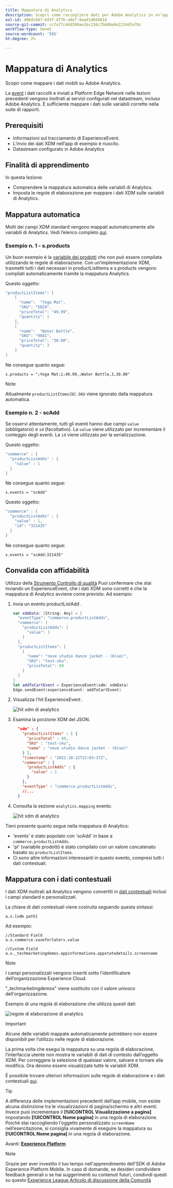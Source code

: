 ```yaml
---
title: Mappatura di Analytics
description: Scopri come raccogliere dati per Adobe Analytics in un’app mobile.
exl-id: 406dc687-643f-4f7b-a8e7-9aad1d0d481d
source-git-commit: cc7a77c4dd380ae1bc23dc75608e8e2224dfe78c
workflow-type: tm+mt
source-wordcount: '591'
ht-degree: 2%

---
```


# Mappatura di Analytics

Scopri come mappare i dati mobili su Adobe Analytics.

La [event](events.md) i dati raccolti e inviati a Platform Edge Network nelle lezioni precedenti vengono inoltrati ai servizi configurati nel datastream, incluso Adobe Analytics. È sufficiente mappare i dati sulle variabili corrette nella suite di rapporti.

## Prerequisiti

* Informazioni sul tracciamento di ExperienceEvent.
* L’invio dei dati XDM nell’app di esempio è riuscito.
* Datastream configurato in Adobe Analytics

## Finalità di apprendimento

In questa lezione:

* Comprendere la mappatura automatica delle variabili di Analytics.
* Imposta le regole di elaborazione per mappare i dati XDM sulle variabili di Analytics.

## Mappatura automatica

Molti dei campi XDM standard vengono mappati automaticamente alle variabili di Analytics. Vedi l’elenco completo [qui](https://experienceleague.adobe.com/docs/experience-platform/edge/data-collection/adobe-analytics/automatically-mapped-vars.html?lang=en).

### Esempio n. 1 - s.products

Un buon esempio è la [variabile dei prodotti](https://experienceleague.adobe.com/docs/analytics/implementation/vars/page-vars/products.html?lang=en) che non può essere compilata utilizzando le regole di elaborazione. Con un’implementazione XDM, trasmetti tutti i dati necessari in productListItems e s.products vengono compilati automaticamente tramite la mappatura Analytics.

Questo oggetto:

```swift
"productListItems": [
    [
      "name":  "Yoga Mat",
      "SKU": "5829",
      "priceTotal": "49.99",
      "quantity": 1
    ],
    [
      "name":  "Water Bottle",
      "SKU": "9841",
      "priceTotal": "30.00",
      "quantity": 3
    ]
]
```

Ne consegue quanto segue:

```
s.products = ";Yoga Mat;1;49.99,;Water Bottle,3,30.00"
```

>[!NOTE]
>
>Attualmente `productListItems[N].SKU` viene ignorato dalla mappatura automatica.

### Esempio n. 2 - scAdd

Se osservi attentamente, tutti gli eventi hanno due campi `value` (obbligatorio) e `id` (facoltativo). La `value` viene utilizzato per incrementare il conteggio degli eventi. La `id` viene utilizzato per la serializzazione.

Questo oggetto:

```swift
"commerce" : {
  "productListAdds" : {
    "value" : 1
  }
}
```

Ne consegue quanto segue:

```
s.events = "scAdd"
```

Questo oggetto:

```swift
"commerce" : {
  "productListAdds" : {
    "value" : 1,
    "id": "321435"
  }
}
```

Ne consegue quanto segue:

```
s.events = "scAdd:321435"
```

## Convalida con affidabilità

Utilizzo della [Strumento Controllo di qualità](assurance.md) Puoi confermare che stai inviando un ExperienceEvent, che i dati XDM sono corretti e che la mappatura di Analytics avviene come previsto. Ad esempio:

1. Invia un evento productListAdd .

   ```swift
   var xdmData: [String: Any] = [
     "eventType": "commerce.productListAdds",
     "commerce": [
       "productListAdds": [
         "value": 1
       ]
     ],
     "productListItems": [
       [
         "name": "neve studio dance jacket - (blue)",
         "SKU": "test-sku",
         "priceTotal": 69
       ]
     ]
   ]
   let addToCartEvent = ExperienceEvent(xdm: xdmData)
   Edge.sendEvent(experienceEvent: addToCartEvent)
   ```

1. Visualizza l&#39;hit ExperienceEvent .

   ![hit xdm di analytics](assets/mobile-analytics-assurance-xdm.png)

1. Esamina la porzione XDM del JSON.

   ```json
     "xdm" : {
       "productListItems" : [ {
         "priceTotal" : 69,
         "SKU" : "test-sku",
         "name" : "neve studio dance jacket - (blue)"
       } ],
       "timestamp" : "2021-10-22T22:03:37Z",
       "commerce" : {
         "productListAdds" : {
           "value" : 1
         }
       },
       "eventType" : "commerce.productListAdds",
       //...
     }
   ```

1. Consulta la sezione `analytics.mapping` evento.

   ![hit xdm di analytics](assets/mobile-analytics-assurance-mapping.png)

Tieni presente quanto segue nella mappatura di Analytics:

* &#39;events&#39; è stato popolato con &#39;scAdd&#39; in base a `commerce.productListAdds`.
* &#39;pl&#39; (variabile prodotti) è stato compilato con un valore concatenato basato su `productListItems`.
* Ci sono altre informazioni interessanti in questo evento, compresi tutti i dati contestuali.


## Mappatura con i dati contestuali

I dati XDM inoltrati ad Analytics vengono convertiti in [dati contestuali](https://experienceleague.adobe.com/docs/mobile-services/ios/getting-started-ios/proc-rules.html?lang=en) inclusi i campi standard e personalizzati.

La chiave di dati contestuali viene costruita seguendo questa sintassi:

```
a.x.[xdm path]
```

Ad esempio:

```
//Standard Field
a.x.commerce.saveforlaters.value

//Custom Field
a.x._techmarketingdemos.appinformationa.appstatedetails.screenname
```

>[!NOTE]
>
>I campi personalizzati vengono inseriti sotto l’identificatore dell’organizzazione Experience Cloud.
>
>&quot;_techmarketingdemos&quot; viene sostituito con il valore univoco dell&#39;organizzazione.

Esempio di una regola di elaborazione che utilizza questi dati:

![regole di elaborazione di analytics](assets/mobile-analytics-processing-rules.png)

>[!IMPORTANT]
>
>
>Alcune delle variabili mappate automaticamente potrebbero non essere disponibili per l’utilizzo nelle regole di elaborazione.
>
>
>La prima volta che esegui la mappatura su una regola di elaborazione, l’interfaccia utente non mostra le variabili di dati di contesto dall’oggetto XDM. Per correggere la selezione di qualsiasi valore, salvare e tornare alla modifica. Ora devono essere visualizzate tutte le variabili XDM.


È possibile trovare ulteriori informazioni sulle regole di elaborazione e i dati contestuali [qui](https://experienceleague.adobe.com/docs/analytics-learn/tutorials/implementation/implementation-basics/map-contextdata-variables-into-props-and-evars-with-processing-rules.html?lang=en).

>[!TIP]
>
>A differenza delle implementazioni precedenti dell’app mobile, non esiste alcuna distinzione tra le visualizzazioni di pagina/schermo e altri eventi. Invece puoi incrementare il **[!UICONTROL Visualizzazione a pagina]** impostando **[!UICONTROL Nome pagina]** in una regola di elaborazione. Poiché stai raccogliendo l&#39;oggetto personalizzato `screenName` nell’esercitazione, si consiglia vivamente di eseguire la mappatura su **[!UICONTROL Nome pagina]** in una regola di elaborazione.


Avanti: **[Experience Platform](platform.md)**

>[!NOTE]
>
>Grazie per aver investito il tuo tempo nell&#39;apprendimento dell&#39;SDK di Adobe Experience Platform Mobile. In caso di domande, se desideri condividere feedback generali o se hai suggerimenti su contenuti futuri, condividi questi su questo [Experience League Articolo di discussione della Comunità](https://experienceleaguecommunities.adobe.com/t5/adobe-experience-platform-launch/tutorial-discussion-implement-adobe-experience-cloud-in-mobile/td-p/443796)